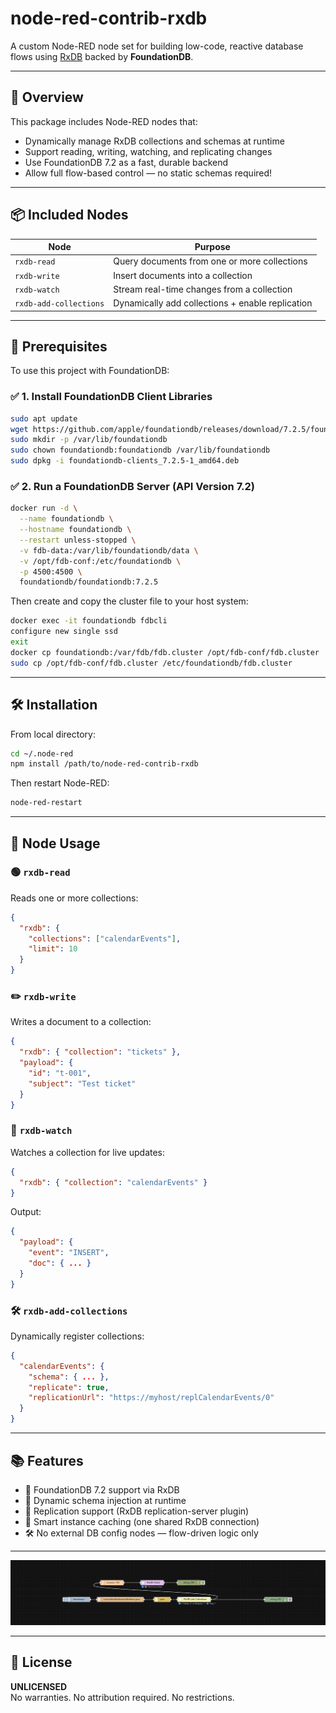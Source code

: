# node-red-contrib-rxdb

 

A custom Node-RED node set for building low-code, reactive database flows using [RxDB](https://rxdb.info/) backed by **FoundationDB**.

---

## 🚀 Overview

This package includes Node-RED nodes that:

- Dynamically manage RxDB collections and schemas at runtime
- Support reading, writing, watching, and replicating changes
- Use FoundationDB 7.2 as a fast, durable backend
- Allow full flow-based control — no static schemas required!

---

## 📦 Included Nodes

| Node                   | Purpose                                       |
|------------------------|-----------------------------------------------|
| `rxdb-read`            | Query documents from one or more collections |
| `rxdb-write`           | Insert documents into a collection            |
| `rxdb-watch`           | Stream real-time changes from a collection   |
| `rxdb-add-collections` | Dynamically add collections + enable replication |

---

## 🧰 Prerequisites

To use this project with FoundationDB:

### ✅ 1. Install FoundationDB Client Libraries

```bash
sudo apt update
wget https://github.com/apple/foundationdb/releases/download/7.2.5/foundationdb-clients_7.2.5-1_amd64.deb
sudo mkdir -p /var/lib/foundationdb
sudo chown foundationdb:foundationdb /var/lib/foundationdb
sudo dpkg -i foundationdb-clients_7.2.5-1_amd64.deb
```

### ✅ 2. Run a FoundationDB Server (API Version 7.2)

```bash
docker run -d \
  --name foundationdb \
  --hostname foundationdb \
  --restart unless-stopped \
  -v fdb-data:/var/lib/foundationdb/data \
  -v /opt/fdb-conf:/etc/foundationdb \
  -p 4500:4500 \
  foundationdb/foundationdb:7.2.5
```

Then create and copy the cluster file to your host system:

```bash
docker exec -it foundationdb fdbcli
configure new single ssd
exit
docker cp foundationdb:/var/fdb/fdb.cluster /opt/fdb-conf/fdb.cluster
sudo cp /opt/fdb-conf/fdb.cluster /etc/foundationdb/fdb.cluster
```

---

## 🛠 Installation

From local directory:

```bash
cd ~/.node-red
npm install /path/to/node-red-contrib-rxdb
```

Then restart Node-RED:

```bash
node-red-restart
```

---

## 🔧 Node Usage

### 🟢 `rxdb-read`

Reads one or more collections:

```json
{
  "rxdb": {
    "collections": ["calendarEvents"],
    "limit": 10
  }
}
```

### ✏️ `rxdb-write`

Writes a document to a collection:

```json
{
  "rxdb": { "collection": "tickets" },
  "payload": {
    "id": "t-001",
    "subject": "Test ticket"
  }
}
```

### 👀 `rxdb-watch`

Watches a collection for live updates:

```json
{
  "rxdb": { "collection": "calendarEvents" }
}
```

Output:
```json
{
  "payload": {
    "event": "INSERT",
    "doc": { ... }
  }
}
```

### 🛠️ `rxdb-add-collections`

Dynamically register collections:

```json
{
  "calendarEvents": {
    "schema": { ... },
    "replicate": true,
    "replicationUrl": "https://myhost/replCalendarEvents/0"
  }
}
```

---

## 📚 Features

- 🔁 FoundationDB 7.2 support via RxDB
- 🧩 Dynamic schema injection at runtime
- 📡 Replication support (RxDB replication-server plugin)
- 🧠 Smart instance caching (one shared RxDB connection)
- 🛠 No external DB config nodes — flow-driven logic only

---
![alt text](image.png)
 
---

## 📄 License

**UNLICENSED**  
No warranties. No attribution required. No restrictions.
